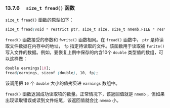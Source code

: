 ### 13.7.6　 `size_t fread()` 函数

`size_t fread()` 函数的原型如下：

```css
size_t fread(void * restrict ptr, size_t size, size_t nmemb,FILE * restrict fp);
```

`fread()` 函数接受的参数和 `fwrite()` 函数相同。在 `fread()` 函数中， `ptr` 是待读取文件数据在内存中的地址， `fp` 指定待读取的文件。该函数用于读取被 `fwrite()` 写入文件的数据。例如，要恢复上例中保存的内含10个 `double` 类型值的数组，可以这样做：

```css
double earnings[10];
fread(earnings, sizeof (double), 10, fp);
```

该调用把 `10` 个 `double` 大小的值拷贝进 `earnings` 数组中。

`fread()` 函数返回成功读取项的数量。正常情况下，该返回值就是 `nmemb` ，但如果出现读取错误或读到文件结尾，该返回值就会比 `nmemb` 小。

